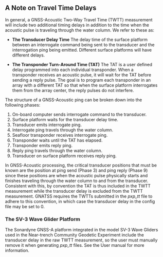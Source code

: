 ## A Note on Travel Time Delays

In general, a GNSS-Acoustic Two-Way Travel Time (TWTT) measurement will include
two additional timing delays in addition to the time when the acoustic pulse is
traveling through the water column. We refer to these as:

- **The Transducer Delay Time** The delay time of the surface platform between
  an interrogate command being sent to the transducer and the interrogation ping
  being emitted. Different surface platforms will have different delays.

- **The Transponder Turn-Around Time (TAT)** The TAT is a user defined delay
  programmed into each individual transponder. When a transponder receives an
  acoustic pulse, it will wait for the TAT before sending a reply pulse. The
  goal is to program each transponder in an array with a different TAT so that
  when the surface platform interrogates them from the array center, the reply
  pulses do not interfere.

The structure of a GNSS-Acoustic ping can be broken down into the following
phases:

1. On-board computer sends interrogate command to the transducer.
2. Surface platform waits for the transducer delay time.
3. Transducer emits interrogate ping.
4. Interrogate ping travels through the water column.
5. Seafloor transponder receives interrogate ping.
6. Transponder waits until the TAT has elapsed.
7. Transponder emits reply ping.
8. Reply ping travels through the water column.
9. Transducer on surface platform receives reply ping.

In GNSS-Acoustic processing, the critical transducer positions that must be
known are the position at ping send (Phase 3) and ping reply (Phase 9) since
these positions are when the acoustic pulse physically starts and finishes
traveling through the water column to and from the transducer. Consistent with
this, by convention the TAT is thus included in the TWTT measurement while the
transducer delay is excluded from the TWTT measurement. GNATSS requires the
TWTTs submitted in the _pxp_tt_ file to adhere to this convention, in which case
the transducer delay in the config file may be set to 0.

### The SV-3 Wave Glider Platform

The Sonardyne GNSS-A platform integrated in the model SV-3 Wave Gliders used in
the Near-trench Community Geodetic Experiment include the transducer delay in
the raw TWTT measurement, so the user must manually remove it when generating
_pxp_tt_ files. See the User manual for more information.
